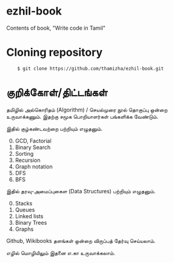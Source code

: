 # ezhil-book
Contents of book, "Write code in Tamil"

Cloning repository
==================
```
    $ git clone https://github.com/thamizha/ezhil-book.git
```

குறிக்கோள்/திட்டங்கள்
=======================
தமிழில் அல்கொரிதம் (Algorithm) / செயல்முரை நூல் தொகுப்பு ஒன்றை உருவாக்கணும். இதற்கு சமூக பொறியாளர்கள் பங்களிக்க வேண்டும்.

இதில் குழ்கண்டவற்றை பற்றியும் எழுதனும்.

0. GCD, Factorial
1. Binary Search
2. Sorting
3. Recursion
4. Graph notation
5. DFS
6. BFS

இதில் தரவு-அமைப்புகைள (Data Structures) பற்றியும் எழுதனும்.

0. Stacks
1. Queues
2. Linked lists
3. Binary Trees
4. Graphs

 Github, Wikibooks தளங்கள் ஒன்றை  விருப்பத் தேர்வு  செய்யலாம்.

எழில் மொழியிலும் இதனை எ.கா உருவாக்கலாம்.
